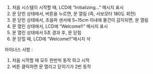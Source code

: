 1. 처음 시스템이 시작할 때, LCD에 “Initializing…” 메시지 표시
2. 문 닫힌 상태에서, 버튼을 누르면, 문 열림 (즉, 서보모터 180도 회전) 
3. 문 닫힌 상태에서, 초음파 센서에 5~15cm 이내에 물건이 감지되면, 문 열림
4. 문 열린 상태에서, LCD에 “Welcome!!” 메시지 표시
5. 문 열린 상태에서 5초 경과 후, 문 닫힘
8. 문 닫힐 때, LCD에 “Welcome!!"메시지 삭

마이너스 사항 : 
1. 처음 시작할 때 모두 한번씩 동작 하고 시작
2. 버튼 클릭하면 문 열리고 닫히기가 2번 동작


